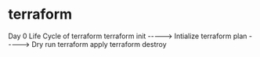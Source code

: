 # terraform
Day 0 
Life Cycle of terraform 
terraform init -----> Intialize 
terraform plan -----> Dry run 
terraform apply
terraform destroy
